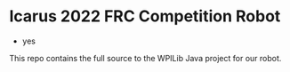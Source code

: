 # Icarus 2022 FRC Competition Robot
- yes

This repo contains the full source to the WPILib Java project for our robot.
